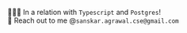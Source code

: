 🧑🏻‍💻 In a relation with `Typescript` and `Postgres`! </br>
📧 Reach out to me @`sanskar.agrawal.cse@gmail.com`

